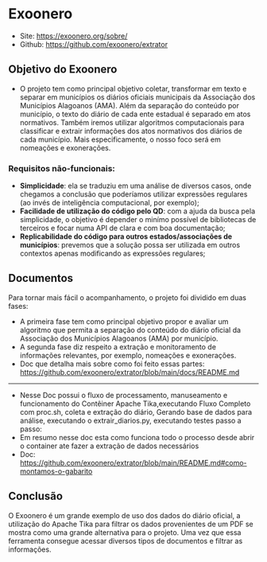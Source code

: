 # Exoonero

- Site: https://exoonero.org/sobre/
- Github: https://github.com/exoonero/extrator

## Objetivo do Exoonero

- O projeto tem como principal objetivo coletar, transformar em texto e separar em municípios os diários oficiais municipais da Associação dos Municípios Alagoanos (AMA). Além da separação do conteúdo por município, o texto do diário de cada ente estadual é separado em atos normativos. Também iremos utilizar algoritmos computacionais para classificar e extrair informações dos atos normativos dos diários de cada município. Mais especificamente, o nosso foco será em nomeações e exonerações.

### Requisitos não-funcionais:

- **Simplicidade**: ela se traduziu em uma análise de diversos casos, onde chegamos a conclusão que poderíamos utilizar expressões regulares (ao invés de inteligência computacional, por exemplo);
- **Facilidade de utilização do código pelo QD**: com a ajuda da busca pela simplicidade, o objetivo é depender o minímo possível de bibliotecas de terceiros e focar numa API de clara e com boa documentação;
- **Replicabilidade do código para outros estados/associações de municípios**: prevemos que a solução possa ser utilizada em outros contextos apenas modificando as expressões regulares;

## Documentos

Para tornar mais fácil o acompanhamento, o projeto foi dividido em duas fases:
- A primeira fase tem como principal objetivo propor e avaliar um algoritmo que permita a separação do conteúdo do diário oficial da Associação dos Municípios Alagoanos (AMA) por município. 
- A segunda fase diz respeito a extração e monitoramento de informações relevantes, por exemplo, nomeações e exonerações.
- Doc que detalha mais sobre como foi feito essas partes: https://github.com/exoonero/extrator/blob/main/docs/README.md

-----------------------------------------------------------------------------------------------

- Nesse Doc possui o fluxo de processamento, manuseamento e funcionamento do Contêiner Apache Tika,executando Fluxo Completo com proc.sh, coleta e extração do diário, Gerando base de dados para análise, executando o extrair_diarios.py, executando testes passo a passo:
- Em resumo nesse doc esta como funciona todo o processo desde abrir o container ate fazer a extração de dados necessários
- Doc: https://github.com/exoonero/extrator/blob/main/README.md#como-montamos-o-gabarito

## Conclusão

O Exoonero é um grande exemplo de uso dos dados do diário oficial, a utilização do Apache Tika para filtrar os dados provenientes de um PDF se mostra como uma grande alternativa para o projeto. Uma vez que essa ferramenta consegue acessar diversos tipos de documentos e filtrar as informações. 